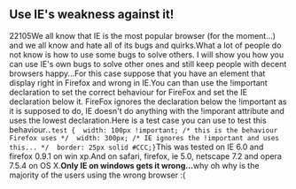 <article><h2>Use IE's weakness against it!</h2><time><span class="day">2</span><span class="month">2</span><span class="year">105</span></time>We all know that IE is the most popular browser (for the moment...) and we all know and hate all of its bugs and quirks.What a lot of people do not know is how to use some bugs to solve others. I will show you how you can use IE's own bugs to solve other ones and still keep people with decent browsers happy...For this case suppose that you have an element that display right in Firefox and wrong in IE.You can than use the !important declaration to set the correct behaviour for FireFox and set the IE declaration below it. FireFox ignores the declaration below the !important as it is supposed to do, IE doesn't do anything with the !imporant attribute and uses the lowest declaration.Here is a test case you can use to test this behaviour.<code>.test {  width: 100px !important; /* this is the behaviour Firefox uses */	width: 300px; /* IE ignores the !important and uses this... */	border: 25px solid #CCC;}</code>This was tested on IE 6.0 and firefox 0.9.1 on win xp.And on safari, firefox, ie 5.0, netscape 7.2 and opera 7.5.4 on OS X.<strong>Only IE on windows gets it wrong...</strong>why oh why is the majority of the users using the wrong browser :(</article>